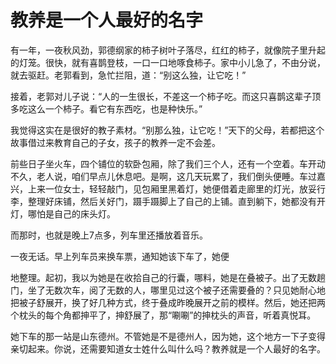 # 教养是一个人最好的名字

有一年，一夜秋风劲，郭德纲家的柿子树叶子落尽，红红的柿子，就像院子里升起的灯笼。很快，就有喜鹊登枝，一口一口地啄食柿子。家中小儿急了，不由分说，就去驱赶。老郭看到，急忙拦阻，道：“别这么独，让它吃！” 

接着，老郭对儿子说：“人的一生很长，不差这一个柿子吃。而这只喜鹊这辈子顶多吃这么一个柿子。看它有东西吃，也是种快乐。” 

我觉得这实在是很好的教子素材。“别那么独，让它吃！”天下的父母，若都把这个故事借过来教育自己的子女，孩子的教养一定不会差。 

前些日子坐火车，四个铺位的软卧包厢，除了我们三个人，还有一个空着。车开动不久，老人说，咱们早点儿休息吧。是啊，这几天玩累了，我们倒头便睡。车过嘉兴，上来一位女士，轻轻敲门，见包厢里黑着灯，她便借着走廊里的灯光，放妥行李，整理好床铺，然后关好门，蹑手蹑脚上了自己的上铺。直到躺下，她都没有开灯，哪怕是自己的床头灯。 

而那时，也就是晚上7点多，列车里还播放着音乐。 

一夜无话。早上列车员来换车票，通知她该下车了，她便 

地整理。起初，我以为她是在收拾自己的行囊，哪料，她是在叠被子。出了无数趟门，坐了无数次车，阅了无数的人，哪里见过这个被子还需要叠的？只见她耐心地把被子舒展开，换了好几种方式，终于叠成昨晚展开之前的模样。然后，她还把两个枕头的每个角都抻平了，抻舒展了，那“唰唰”的抻枕头的声音，听着真悦耳。 

她下车的那一站是山东德州。不管她是不是德州人，因为她，这个地方一下子变得亲切起来。你说，还需要知道女士姓什么叫什么吗？教养就是一个人最好的名字。